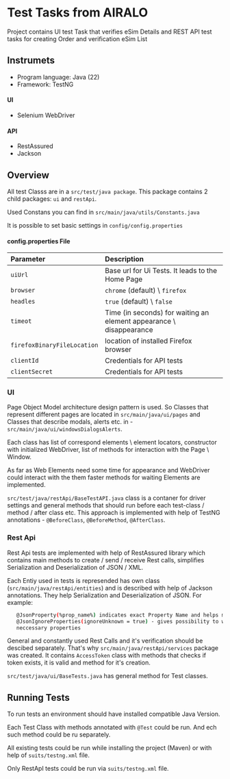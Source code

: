 
# Test Tasks from AIRALO

Project contains UI test Task that verifies eSim Details and REST API test tasks for creating Order and verification eSim List
 


## Instrumets

- Program language: Java (22)
- Framework: TestNG

#### UI

- Selenium WebDriver

#### API

- RestAssured
- Jackson

## Overview

All test Classs are in a `src/test/java package`. This package contains 2 child packages: `ui` and `restApi`.

Used Constans you can find in `src/main/java/utils/Constants.java`

It is possible to set basic settings in `config/config.properties`


#### config.properties File


| Parameter | Description               |
| :-------- |:------------------------- |
| `uiUrl`   |  Base url for Ui Tests. It leads to the Home Page |
| `browser` |  `chrome` (default) \ `firefox` |
| `headles` |  `true` (default) \ `false`  |
| `timeot` |   Time (in seconds) for waiting an element appearance \ disappearance |
| `firefoxBinaryFileLocation` |  location of installed Firefox browser   |
| `clientId` | Credentials for API tests   |
| `clientSecret` | Credentials for API tests   |



### UI

Page Object Model architecture design pattern is used. So Classes that represent different pages are located in `src/main/java/ui/pages` and Classes that describe modals, alerts etc. in - `src/main/java/ui/windowsDialogsAlerts`.

Each class has list of correspond elements \ element locators, constructor with initialized WebDriver, list of methods for interaction with the Page \ Window.

As far as Web Elements need some time for appearance and WebDriver could interact with the them faster methods for waiting Elements are implemented.

`src/test/java/restApi/BaseTestAPI.java` class is a contaner for driver settings and general methods that should run before each test-class / method / after class etc. This approach is implemented with help of TestNG annotations - `@BeforeClass`, `@BeforeMethod`, `@AfterClass`.
### Rest Api

Rest Api tests are implemented with help of RestAssured library which contains main methods to create / send / receive Rest calls, simplifies Serialization and Deserialization of JSON / XML.

Each Entiy used in tests is represended has own class (`src/main/java/restApi/entities`) and is described with help of Jackson annotations. They help Serialization and Deserialization of JSON. For example:
```bash
   @JsonProperty(%prop_name%) indicates exact Property Name and helps mapping with Json.
   @JsonIgnoreProperties(ignoreUnknown = true) - gives possibility to work only with 
   neccessary properties
```

General and constantly used Rest Calls and it's verification should be descibed separately. That's why `src/main/java/restApi/services` package was created. It contains `AccessToken` class with methods that checks if token exists, it is valid and method for it's creation.

`src/test/java/ui/BaseTests.java` has general method for Test classes.
## Running Tests

To run tests an environment should have installed compatible Java Version.

Each Test Class with methods annotated with `@Test` could be run. And ech such method could be ru separately.

All existing tests could be run while installing the project (Maven) or with help of `suits/testng.xml` file.

Only RestApI tests could be run via `suits/testng.xml` file.

